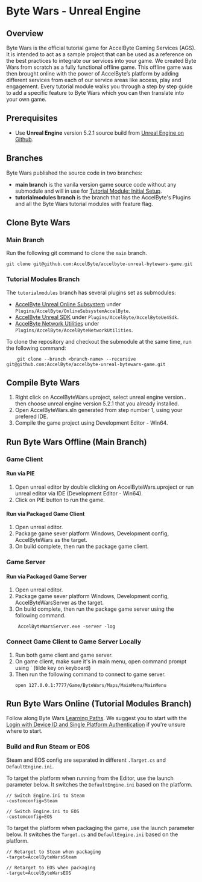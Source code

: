 # Byte Wars - Unreal Engine

## Overview

Byte Wars is the official tutorial game for AccelByte Gaming Services (AGS). It is intended to act as a sample project that can be used as a reference on the best practices to integrate our services into your game. We created Byte Wars from scratch as a fully functional offline game. This offline game was then brought online with the power of AccelByte’s platform by adding different services from each of our service areas like access, play and engagement. Every tutorial module walks you through a step by step guide to add a specific feature to Byte Wars which you can then translate into your own game.

## Prerequisites

* Use **Unreal Engine** version 5.2.1 source build from [Unreal Engine on Github](https://www.unrealengine.com/en-US/ue-on-github).

## Branches

Byte Wars published the source code in two branches:
* **main branch** is the vanila version game source code without any submodule and will in use for [Tutorial Module: Initial Setup](https://docs.accelbyte.io/gaming-services/tutorials/byte-wars/unreal-engine/learning-modules/general/module-initial-setup/).
* **tutorialmodules branch** is the branch that has the AccelByte's Plugins and all the Byte Wars tutorial modules with feature flag. 

## Clone Byte Wars

### Main Branch

Run the following git command to clone the `main` branch.
```batch
git clone git@github.com:AccelByte/accelbyte-unreal-bytewars-game.git
```
### Tutorial Modules Branch

The `tutorialmodules` branch has several plugins set as submodules:
* [AccelByte Unreal Online Subsystem](https://github.com/AccelByte/accelbyte-unreal-oss) under `Plugins/AccelByte/OnlineSubsystemAccelByte`.
* [AccelByte Unreal SDK](https://github.com/AccelByte/accelbyte-unreal-sdk-plugin) under `Plugins/AccelByte/AccelByteUe4Sdk`.
* [AccelByte Network Utilities](https://github.com/AccelByte/accelbyte-unreal-network-utilities) under `Plugins/AccelByte/AccelByteNetworkUtilities`.

To clone the repository and checkout the submodule at the same time, run the following command:

```batch
    git clone --branch <branch-name> --recursive git@github.com:AccelByte/accelbyte-unreal-bytewars-game.git
```

## Compile Byte Wars

1. Right click on AccelByteWars.uproject, select unreal engine version..  then choose unreal engine version 5.2.1 that you already installed.
2. Open AccelByteWars.sln generated from step number 1, using your prefered IDE.
3. Compile the game project using Development Editor - Win64.

## Run Byte Wars Offline (Main Branch)

### Game Client

#### Run via PIE

1. Open unreal editor by double clicking on AccelByteWars.uproject or run unreal editor via IDE (Development Editor - Win64).
2. Click on PIE button to run the game.

#### Run via Packaged Game Client

1. Open unreal editor.
2. Package game sever platform Windows, Development config, AccelByteWars as the target.
3. On build complete, then run the package game client.


### Game Server

#### Run via Packaged Game Server

1. Open unreal editor.
2. Package game sever platform Windows, Development config, AccelByteWarsServer as the target.
3. On build complete, then run the package game server using the following command.
   ```batch
    AccelByteWarsServer.exe -server -log
   ```

### Connect Game Client to Game Server Locally

1. Run both game client and game server.
2. On game client, make sure it's in main menu, open command prompt using ` (tilde key on keyboard)
3. Then run the following command to connect to game server.
   ```batch
   open 127.0.0.1:7777/Game/ByteWars/Maps/MainMenu/MainMenu
   ```

## Run Byte Wars Online (Tutorial Modules Branch)

Follow along Byte Wars [Learning Paths](https://docs.accelbyte.io/gaming-services/tutorials/byte-wars/unreal-engine/learning-paths/). We suggest you to start with the [Login with Device ID and Single Platform Authentication](https://docs.accelbyte.io/gaming-services/tutorials/byte-wars/unreal-engine/learning-paths/authentication/unreal-path-login-device-id-and-single-platform-auth/) if you're unsure where to start.

### Build and Run Steam or EOS

Steam and EOS config are separated in different `.Target.cs` and `DefaultEngine.ini`.

To target the platform when running from the Editor, use the launch parameter below. It switches the `DefaultEngine.ini` based on the platform.

```batch
// Switch Engine.ini to Steam
-customconfig=Steam

// Switch Engine.ini to EOS
-customconfig=EOS
```

To target the platform when packaging the game, use the launch parameter below. It switches the `Target.cs` and `DefaultEngine.ini` based on the platform.

```batch
// Retarget to Steam when packaging
-target=AccelByteWarsSteam

// Retarget to EOS when packaging
-target=AccelByteWarsEOS
```
